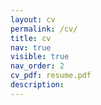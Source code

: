 ```yaml
---
layout: cv
permalink: /cv/
title: cv
nav: true
visible: true
nav_order: 2
cv_pdf: resume.pdf
description:
---
```

